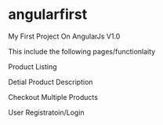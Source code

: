 # angularfirst
My First Project On AngularJs V1.0

This include the following pages/functionlaity

Product Listing 

Detial Product Description

Checkout Multiple Products

User Registratoin/Login
